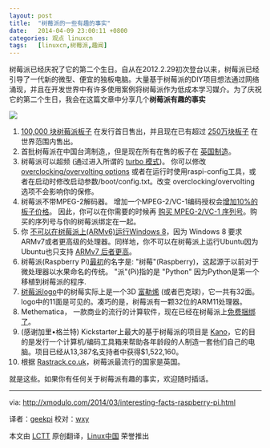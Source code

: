 ```yaml
---
layout: post
title:	"树莓派的一些有趣的事实"
date:	2014-04-09 23:00:11 +0800 
categories:	观点 linuxcn 
tags:	[linuxcn,树莓派,趣闻]
---
```



树莓派已经庆祝了它的第二个生日。自从在2012.2.29初次登台以来，树莓派已经引导了一代新的微型、便宜的独板电脑。大量基于树莓派的DIY项目想法通过网络涌现，并且在开发世界中有许多使用案例将树莓派作为低成本学习媒介。为了庆祝它的第二个生日，我会在这篇文章中分享几个**树莓派有趣的事实**


![](/Asserts/Images//attachment/album/201404/09/230015aw6nt87mhat8altt.jpg)


1. [100,000 块树莓派板子](http://www.zdnet.com/we-thought-wed-sell-1000-the-inside-story-of-the-raspberry-pi-7000009718/) 在发行首日售出，并且现在已有超过 [250万块板子](http://www.raspberrypi.org/archives/6299) 在世界范围内售出。
2. 首批树莓派在中国台湾制造,，但是现在所有在售的板子在 [英国制造](http://www.raspberrypi.org/archives/5016)。
3. 树莓派可以超频 (通过进入所谓的 [turbo 模式](http://www.raspberrypi.org/archives/2008))。 你可以修改 [overclocking/overvolting options](http://elinux.org/RPi_config.txt#Overclocking_options) 或者在运行时使用raspi-config工具，或者在启动时修改启动参数/boot/config.txt。改变 overclocking/overvolting 选项不会影响你的保修。
4. 树莓派不带MPEG-2解码器。 增加一个MPEG-2/VC-1编码授权会[增加10%的板子价格](http://www.raspberrypi.org/archives/1839)。 因此，你可以在你需要的时候再 [购买 MPEG-2/VC-1 序列号](http://www.raspberrypi.com/)。购买的序列号与你的树莓派绑定在一起。
5. 你 [不可以在树莓派上(ARMv6)运行Windows 8](http://www.gamesindustry.biz/articles/digitalfoundry-inside-raspberry-pi)，因为 Windows 8 要求ARMv7或者更高级的处理器。同样地，你不可以在树莓派上运行Ubuntu因为Ubuntu也只支持 [ARMv7 后者更高](https://wiki.ubuntu.com/ARM)。
6. 树莓派(Raspberry Pi)[最初](http://www.techspot.com/article/531-eben-upton-interview/)的名字是: "树莓"(Raspberry)，这起源于以前对于微处理器以水果命名的传统。 "派"(Pi)指的是 "Python" 因为Python是第一个移植到树莓派的程序.
7. [树莓派logo](http://www.raspberrypi.org/archives/221)中的树莓实际上是一个3D [富勒烯](http://en.wikipedia.org/wiki/Buckminsterfullerene) (或者巴克球)，它一共有32面。 logo中的11面是可见的。凑巧的是，树莓派有一颗32位的ARM11处理器。
8. Methematica， 一款商业的流行的计算软件，现在已经在树莓派上[免费捆绑了](http://blog.stephenwolfram.com/2013/11/putting-the-wolfram-language-and-mathematica-on-every-raspberry-pi/)。
9. (感谢加里•格兰特) Kickstarter上最大的基于树莓派的项目是 [Kano](https://www.kickstarter.com/projects/alexklein/kano-a-computer-anyone-can-make)，它的目的是发行一个计算机/编码工具箱来帮助各年龄段的人制造一套他们自己的电脑。项目已经从13,387名支持者中获得$1,522,160。
10. 根据 [Rastrack.co.uk](http://www.rastrack.co.uk/)，树莓派最流行的国家是英国。


就是这些。如果你有任何关于树莓派有趣的事实，欢迎随时插话。




---


via: <http://xmodulo.com/2014/03/interesting-facts-raspberry-pi.html>


译者：[geekpi](https://github.com/geekpi) 校对：[wxy](https://github.com/wxy)


本文由 [LCTT](https://github.com/LCTT/TranslateProject) 原创翻译，[Linux中国](http://linux.cn/) 荣誉推出

